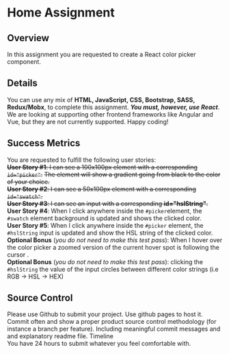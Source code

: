 # Home Assignment

## Overview

In this assignment you are requested to create a React color picker component.

## Details

You can use any mix of **HTML, JavaScript, CSS, Bootstrap, SASS, Redux/Mobx**, to complete this assignment.
**_You must, however, use React_**.
We are looking at supporting other frontend frameworks like Angular and Vue, but they are not currently supported.
Happy coding!

## Success Metrics

You are requested to fulfill the following user stories: </br>
~~**User Story #1**: I can see a 100x100px element with a corresponding `id="picker"​`.~~
~~The element will show a gradient going from black to the color of your choice. </br>~~
~~**User Story #2**: I can see a 50x100px element with a corresponding `id="swatch"​`. </br>~~
~~**User Story #3**: I can see an input with a corresponding **id="hslString"​**. </br>~~
**User Story #4**: When I click anywhere inside the `#picker​` element, the `#swatch​` element background is updated and shows the clicked color. </br>
**User Story #5**: When I click anywhere inside the `#picker​` element, the `#hslString​` input is updated and show the HSL string of the clicked color. </br>
**Optional Bonus** (_you do not need to make this test pass_): When I hover over the color picker a zoomed version of the current hover spot is following the cursor . </br>
**Optional Bonus** (_you do not need to make this test pass_): clicking the `#hslString​` the value of the input circles between different color strings (i.e RGB -> HSL -> HEX) </br>

## Source Control

Please use Github to submit your project. Use github pages to host it. Commit often and show a proper product source control methodology (for instance a branch per feature). Including meaningful commit messages and and explanatory readme file.
Timeline </br>
You have 24 hours to submit whatever you feel comfortable with.
